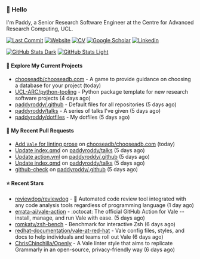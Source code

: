 ### 👋 Hello

I'm Paddy, a Senior Research Software Engineer at the Centre for Advanced
Research Computing, UCL.

[![Last Commit](https://img.shields.io/github/last-commit/paddyroddy/paddyroddy/main?label=updated)](https://github.com/paddyroddy)
[![Website](https://img.shields.io/badge/GitHub%20Pages-222?logo=githubpages&logoColor=fff&style=for-the-badge&style=flat)](https://paddyroddy.github.io)
[![CV](https://img.shields.io/badge/CV-PDF-pink.svg)](https://paddyroddy.github.io/cv)
[![Google Scholar](https://img.shields.io/badge/Google%20Scholar-4285F4?logo=googlescholar&logoColor=fff&style=for-the-badge&style=flat)](https://scholar.google.com/citations?user=OFigHUwAAAAJ)
[![Linkedin](https://img.shields.io/badge/LinkedIn-0A66C2?logo=linkedin&logoColor=fff&style=for-the-badge&style=flat)](https://www.linkedin.com/in/patrickjamesroddy)

[![GitHub Stats Dark](https://github-readme-stats-paddyroddy.vercel.app/api?username=paddyroddy&disable_animations=true&hide_border=true&hide_title=true&include_all_commits=true&rank_icon=github&show=prs_merged,reviews&show_icons=true&theme=tokyonight)](https://github.com/paddyroddy/paddyroddy#gh-dark-mode-only)
[![GitHub Stats Light](https://github-readme-stats-paddyroddy.vercel.app/api?username=paddyroddy&disable_animations=true&hide_border=true&hide_title=true&include_all_commits=true&rank_icon=github&show=prs_merged,reviews&show_icons=true&theme=default)](https://github.com/paddyroddy/paddyroddy#gh-light-mode-only)

#### 👷 Explore My Current Projects

- [chooseadb/chooseadb.com](https://github.com/chooseadb/chooseadb.com) - A game to provide guidance on choosing a database for your project
  (today)
- [UCL-ARC/python-tooling](https://github.com/UCL-ARC/python-tooling) - Python package template for new research software projects
  (4 days ago)
- [paddyroddy/.github](https://github.com/paddyroddy/.github) - Default files for all repositories
  (5 days ago)
- [paddyroddy/talks](https://github.com/paddyroddy/talks) - A series of talks I&#39;ve given
  (5 days ago)
- [paddyroddy/dotfiles](https://github.com/paddyroddy/dotfiles) - My dotfiles
  (5 days ago)

#### 🔨 My Recent Pull Requests

- [Add `Vale` for linting prose](https://github.com/chooseadb/chooseadb.com/pull/67) on [chooseadb/chooseadb.com](https://github.com/chooseadb/chooseadb.com)
  (today)
- [Update index.qmd](https://github.com/paddyroddy/talks/pull/95) on [paddyroddy/talks](https://github.com/paddyroddy/talks)
  (5 days ago)
- [Update action.yml](https://github.com/paddyroddy/.github/pull/308) on [paddyroddy/.github](https://github.com/paddyroddy/.github)
  (5 days ago)
- [Update index.qmd](https://github.com/paddyroddy/talks/pull/94) on [paddyroddy/talks](https://github.com/paddyroddy/talks)
  (5 days ago)
- [github-check](https://github.com/paddyroddy/.github/pull/307) on [paddyroddy/.github](https://github.com/paddyroddy/.github)
  (5 days ago)

#### ⭐ Recent Stars

- [reviewdog/reviewdog](https://github.com/reviewdog/reviewdog) - 🐶 Automated code review tool integrated with any code analysis tools regardless of programming language
  (1 day ago)
- [errata-ai/vale-action](https://github.com/errata-ai/vale-action) - :octocat: The official GitHub Action for Vale -- install, manage, and run Vale with ease.
  (5 days ago)
- [romkatv/zsh-bench](https://github.com/romkatv/zsh-bench) - Benchmark for interactive Zsh
  (6 days ago)
- [redhat-documentation/vale-at-red-hat](https://github.com/redhat-documentation/vale-at-red-hat) - Vale config files, styles, and docs to help individuals and teams roll out Vale
  (6 days ago)
- [ChrisChinchilla/Openly](https://github.com/ChrisChinchilla/Openly) - A Vale linter style that aims to replicate Grammarly in an open-source, privacy-friendly way
  (6 days ago)
